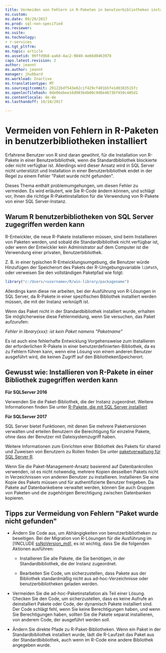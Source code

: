 ```yaml
---
title: Vermeiden von Fehlern in R-Paketen in benutzerbibliotheken installiert | Microsoft Docs
ms.custom: 
ms.date: 09/29/2017
ms.prod: sql-non-specified
ms.reviewer: 
ms.suite: 
ms.technology:
- r-services
ms.tgt_pltfrm: 
ms.topic: article
ms.assetid: 99ffd9b8-aa6d-4ac2-9840-4e66d0463978
caps.latest.revision: 2
author: jeannt
ms.author: jeannt
manager: jhubbard
ms.workload: Inactive
ms.translationtype: MT
ms.sourcegitcommit: 29122bdf543e82c1f429cf401b5fe1d8383515fc
ms.openlocfilehash: 0de06ebee16d903b4b00c9d8e4673bf450c485d1
ms.contentlocale: de-de
ms.lasthandoff: 10/10/2017

---
```

# <a name="avoiding-errors-on-r-packages-installed-in-user-libraries"></a>Vermeiden von Fehlern in R-Paketen in benutzerbibliotheken installiert

Erfahrene Benutzer von R sind daran gewöhnt, für die Installation von R-Pakete in einer Benutzerbibliothek, wenn die Standardbibliothek blockierte oder nicht verfügbar ist. Allerdings wird dieser Ansatz wird in SQL Server nicht unterstützt und Installation in einer Benutzerbibliothek endet in der Regel zu einem Fehler "Paket wurde nicht gefunden".

Dieses Thema enthält problemumgehungen, um diesen Fehler zu vermeiden. Es wird erläutert, wie Sie R-Code ändern können, und schlägt vor, Ihnen die richtige R-Paketinstallation für die Verwendung von R-Pakete von einer SQL Server-Instanz.

## <a name="why-r-user-libraries-cannot-be-accessed-from-sql-server"></a>Warum R benutzerbibliotheken von SQL Server zugegriffen werden kann

R-Entwickler, die neue R-Pakete installieren müssen, sind beim Installieren von Paketen werden, und sobald die Standardbibliothek nicht verfügbar ist, oder wenn der Entwickler kein Administrator auf dem Computer ist die Verwendung einer privaten, Benutzerbibliothek.

Z. B. in einer typischen R-Entwicklungsumgebung, die Benutzer würde Hinzufügen der Speicherort des Pakets der R-Umgebungsvariable `libPath`, oder verweisen Sie den vollständigen Paketpfad wie folgt:

```R
library("c:/Users/<username>/R/win-library/packagename")  
```

Allerdings kann diese nie arbeiten, bei der Ausführung von R-Lösungen in SQL Server, da R-Pakete in einer spezifischen Bibliothek installiert werden müssen, die mit der Instanz verknüpft ist.

Wenn das Paket nicht in der Standardbibliothek installiert wurde, erhalten Sie möglicherweise diese Fehlermeldung, wenn Sie versuchen, das Paket aufzurufen:

*Fehler in library(xxx): ist kein Paket namens "Paketname"*

Es ist auch eine fehlerhafte Entwicklung Vorgehensweise zum Installieren der erforderlichen R-Pakete in einer benutzerdefinierten-Bibliothek, da es zu Fehlern führen kann, wenn eine Lösung von einem anderen Benutzer ausgeführt wird, die keinen Zugriff auf den BibliothekenSpeicherort.

## <a name="how-to-install-r-packages-to-an-accessible-library"></a>Gewusst wie: Installieren von R-Pakete in einer Bibliothek zugegriffen werden kann

**Für SQLServer 2016**

Verwenden Sie die Paket-Bibliothek, die der Instanz zugeordnet. Weitere Informationen finden Sie unter [R-Pakete, die mit SQL Server installiert](installing-and-managing-r-packages.md)

**Für SQLServer 2017**

SQL Server bietet Funktionen, mit denen Sie mehrere Paketversionen verwalten und erteilen Benutzern die Berechtigung für einzelne Pakete, ohne dass der Benutzer mit Dateisystemzugriff haben.

Weitere Informationen zum Einrichten einer Bibliothek des Pakets für shared und Zuweisen von Benutzern zu Rollen finden Sie unter [paketverwaltung für SQL Server R](r-package-management-for-sql-server-r-services.md).

Wenn Sie die Paket-Management-Ansatz basierend auf Datenbankrollen verwenden, ist es nicht notwendig, mehrere Kopien desselben Pakets nicht in Verzeichnissen von anderen Benutzer zu installieren. Installieren Sie eine Kopie des Pakets müssen und für authentifizierte Benutzer freigeben. Da Pakete auf Datenbankebene verwaltet werden, können Sie auch Gruppen von Paketen und die zugehörigen Berechtigung zwischen Datenbanken kopieren.

## <a name="tips-for-avoiding-package-not-found-errors"></a>Tipps zur Vermeidung von Fehlern "Paket wurde nicht gefunden"

+ Ändern Sie Code aus, um Abhängigkeiten von benutzerbibliotheken zu beseitigen. Bei der Migration von R-Lösungen für die Ausführung im [!INCLUDE [ssNoVersion_md](..\..\includes\ssnoversion-md.md)], es ist wichtig, dass Sie die folgenden Aktionen ausführen:

    + Installieren Sie alle Pakete, die Sie benötigen, in der Standardbibliothek, die der Instanz zugeordnet.

    + Bearbeiten Sie Code, um sicherzustellen, dass Pakete aus der Bibliothek standardmäßig nicht aus ad-hoc-Verzeichnisse oder benutzerbibliotheken geladen werden.

+ Vermeiden Sie die ad-hoc-Paketinstallation als Teil einer Lösung. Checken Sie den Code, um sicherzustellen, dass es keine Aufrufe an deinstalliert Pakete oder Code, der dynamisch Pakete installiert sind. Der Code schlägt fehl, wenn Sie keine Berechtigungen haben, und wenn Sie Berechtigungen haben, sollten Sie die Pakete separat installieren, von anderem Code, der ausgeführt werden soll.

+ Ändern Sie direkte Pfade zu R-Paket-Bibliotheken. Wenn ein Paket in der Standardbibliothek installiert wurde, lädt die R-Laufzeit das Paket aus der Standardbibliothek, auch wenn im R-Code eine andere Bibliothek angegeben wurde.

